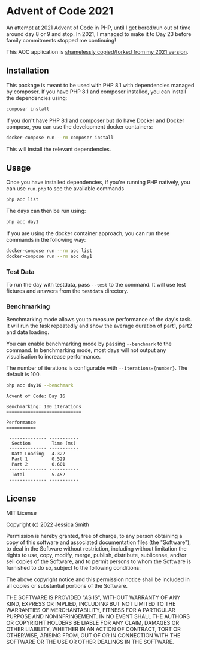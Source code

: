 # Advent of Code 2021
An attempt at 2021 Advent of Code in PHP, until I get bored/run out of time around day 8 or 9 and stop. In 2021, I managed to make it to Day 23 before family commitments stopped me continuing!

This AOC application is [shamelessly copied/forked from my 2021 version](https://github.com/mintopia/aoc-2021).

## Installation

This package is meant to be used with PHP 8.1 with dependencies managed by composer. If you have PHP 8.1 and composer installed, you can install the dependencies using:

```bash
composer install
```

If you don't have PHP 8.1 and composer but do have Docker and Docker compose, you can use the development docker containers:

```bash
docker-compose run --rm composer install
```

This will install the relevant dependencies.

## Usage

Once you have installed dependencies, if you're running PHP natively, you can use `run.php` to see the available commands

```bash
php aoc list
```

The days can then be run using:

```bash
php aoc day1
```

If you are using the docker container approach, you can run these commands in the following way:

```bash
docker-compose run --rm aoc list
docker-compose run --rm aoc day1
```

### Test Data

To run the day with testdata, pass `--test` to the command. It will use test fixtures and answers from the `testdata` directory.

### Benchmarking

Benchmarking mode allows you to measure performance of the day's task. It will run the task repeatedly and show the average duration of part1, part2 and data loading.

You can enable benchmarking mode by passing `--benchmark` to the command. In benchmarking mode, most days will not output any visualisation to increase performance.

The number of iterations is configurable with `--iterations={number}`. The default is 100.

```bash
php aoc day16 --benchmark
```
```
Advent of Code: Day 16

Benchmarking: 100 iterations
============================

Performance
===========

 -------------- -----------
  Section        Time (ms)
 -------------- -----------
  Data Loading   4.322
  Part 1         0.529
  Part 2         0.601
 -------------- -----------
  Total          5.452
 -------------- -----------
```

## License

MIT License

Copyright (c) 2022 Jessica Smith

Permission is hereby granted, free of charge, to any person obtaining a copy
of this software and associated documentation files (the "Software"), to deal
in the Software without restriction, including without limitation the rights
to use, copy, modify, merge, publish, distribute, sublicense, and/or sell
copies of the Software, and to permit persons to whom the Software is
furnished to do so, subject to the following conditions:

The above copyright notice and this permission notice shall be included in all
copies or substantial portions of the Software.

THE SOFTWARE IS PROVIDED "AS IS", WITHOUT WARRANTY OF ANY KIND, EXPRESS OR
IMPLIED, INCLUDING BUT NOT LIMITED TO THE WARRANTIES OF MERCHANTABILITY,
FITNESS FOR A PARTICULAR PURPOSE AND NONINFRINGEMENT. IN NO EVENT SHALL THE
AUTHORS OR COPYRIGHT HOLDERS BE LIABLE FOR ANY CLAIM, DAMAGES OR OTHER
LIABILITY, WHETHER IN AN ACTION OF CONTRACT, TORT OR OTHERWISE, ARISING FROM,
OUT OF OR IN CONNECTION WITH THE SOFTWARE OR THE USE OR OTHER DEALINGS IN THE
SOFTWARE.

